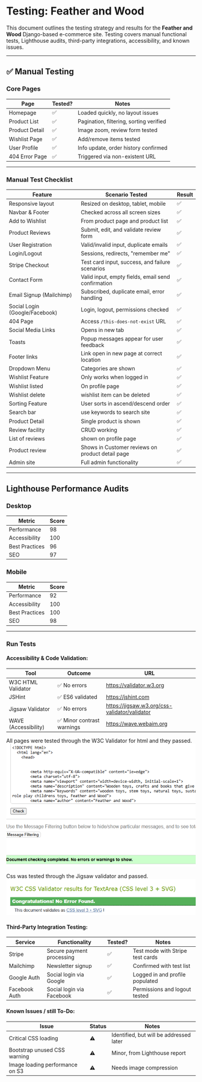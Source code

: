 #  Testing: Feather and Wood

This document outlines the testing strategy and results for the **Feather and Wood** Django-based e-commerce site. Testing covers manual functional tests, Lighthouse audits,  third-party integrations, accessibility, and known issues.

---

## ✅ Manual Testing

###  Core Pages

| Page                | Tested? | Notes                                   |
|---------------------|--------|-----------------------------------------|
| Homepage            | ✅     | Loaded quickly, no layout issues        |
| Product List        | ✅     | Pagination, filtering, sorting verified |
| Product Detail      | ✅     | Image zoom, review form tested          |
| Wishlist Page       | ✅     | Add/remove items tested                 |
| User Profile        | ✅     | Info update, order history confirmed    |
| 404 Error Page      | ✅     | Triggered via non-existent URL          |

---

###  Manual Test Checklist

| Feature                                | Scenario Tested                                         | Result |
|----------------------------------------|----------------------------------------------------------|--------|
| Responsive layout                      | Resized on desktop, tablet, mobile                      | ✅     |
| Navbar & Footer                        | Checked across all screen sizes                         | ✅     |
| Add to Wishlist                        | From product page and product list                      | ✅     |
| Product Reviews                        | Submit, edit, and validate review form                  | ✅     |
| User Registration                      | Valid/invalid input, duplicate emails                   | ✅     |
| Login/Logout                           | Sessions, redirects, "remember me"                      | ✅     |
| Stripe Checkout                        | Test card input, success, and failure scenarios         | ✅     |
| Contact Form                           | Valid input, empty fields, email send confirmation      | ✅     |
| Email Signup (Mailchimp)              | Subscribed, duplicate email, error handling             | ✅     |
| Social Login (Google/Facebook)         | Login, logout, permissions checked                      | ✅     |
| 404 Page                               | Access `/this-does-not-exist` URL                       | ✅     |
| Social Media Links | Opens in new tab | ✅ |
| Toasts | Popup messages appear for user feedback| ✅ |
| Footer links | Link open in new page at correct location | ✅|
| Dropdown Menu | Categories are shown | ✅|
| Wishlist Feature | Only works when logged in |  ✅|
| Wishlist listed | On profile page|  ✅|
| Wishlist delete | wishlist item can be deleted |  ✅|
| Sorting Feature | User sorts in ascend/descend order |  ✅|
| Search bar | use keywords to search site |  ✅|
| Product Detail | Single product is shown |  ✅|
| Review facility| CRUD working|  ✅|
| List of reviews| shown on profile page |  ✅|
| Product review| Shows in Customer reviews on product detail page | ✅|
|Admin site| Full admin functionality|  ✅|
---

##  Lighthouse Performance Audits

### Desktop

| Metric         | Score |
|----------------|-------|
| Performance    | 98    |
| Accessibility  | 100   |
| Best Practices | 96   |
| SEO            | 97   |

### Mobile

| Metric         | Score |
|----------------|-------|
| Performance    | 92    |
| Accessibility  | 100   |
| Best Practices | 100   |
| SEO            | 98    |

---


### Run Tests

#### Accessibility & Code Validation:

|Tool	|Outcome	|URL|
--------|-----------|----
|W3C HTML Validator	|✅ No errors	|https://validator.w3.org|
|JSHint	|✅ ES6 validated	|https://jshint.com|
| Jigsaw Validator | ✅ No errors | https://jigsaw.w3.org/css-validator/validator
|WAVE (Accessibility)	|✅ Minor contrast warnings	|https://wave.webaim.org|

All pages were tested through the W3C Validator for html and they passed.
![Pass message](doc-images/w3c-validator.png)

Css was tested through the Jigsaw validator and passed.
![Jigsaw Pass](doc-images/jigsaw-validation.png)


#### Third-Party Integration Testing:

|Service	|Functionality	|Tested?	|Notes|
--------|---------|---------|--
|Stripe|	Secure payment processing	|✅|	Test mode with Stripe test cards|
|Mailchimp|	Newsletter signup	|✅	|Confirmed with test list|
|Google Auth	|Social login via Google	|✅	|Logged in and profile populated|
|Facebook Auth	|Social login via Facebook	|✅	|Permissions and logout tested|

#### Known Issues / still To-Do:

|Issue	|Status	|Notes|
--------|-------|---------
|Critical CSS loading	|⚠️|	Identified, but will be addressed later|
|Bootstrap unused CSS warning	|⚠️|	Minor, from Lighthouse report|
|Image loading performance on S3	|⚠️	|Needs image compression|




